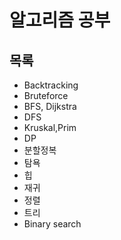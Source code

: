 알고리즘 공부
=============


## 목록

  * Backtracking
  * Bruteforce
  * BFS, Dijkstra
  * DFS
  * Kruskal,Prim
  * DP
  * 분할정복
  * 탐욕
  * 힙
  * 재귀
  * 정렬
  * 트리
  * Binary search
